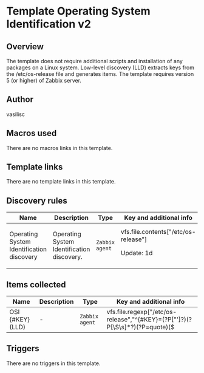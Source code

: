 # Template Operating System Identification v2

## Overview

The template does not require additional scripts and installation of any packages on a Linux system. Low-level discovery (LLD) extracts keys from the /etc/os-release file and generates items. The template requires version 5 (or higher) of Zabbix server.

## Author

vasilisc

## Macros used

There are no macros links in this template.

## Template links

There are no template links in this template.

## Discovery rules

|Name|Description|Type|Key and additional info|
|----|-----------|----|----|
|Operating System Identification discovery|<p>Operating System Identification discovery.</p>|`Zabbix agent`|vfs.file.contents["/etc/os-release"]<p>Update: 1d</p>|
## Items collected

|Name|Description|Type|Key and additional info|
|----|-----------|----|----|
|OSI {#KEY} (LLD)|<p>-</p>|`Zabbix agent`|vfs.file.regexp["/etc/os-release","^{#KEY}=(?P<quote>[\"']?)(?P<value>[\S\s]*?)(?P=quote)($|\s)",,,,\2]<p>Update: 1d</p>|
## Triggers

There are no triggers in this template.

